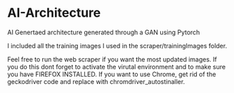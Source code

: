 # AI-Architecture
AI Genertaed architecture generated through a GAN using Pytorch

I included all the training images I used in the scraper/trainingImages folder.

Feel free to run the web scraper if you want the most updated images. If you do this dont forget to activate the virutal environment and to make sure you have FIREFOX INSTALLED. If you want to use Chrome, get rid of the geckodriver code and replace with chromdriver_autostinaller.


